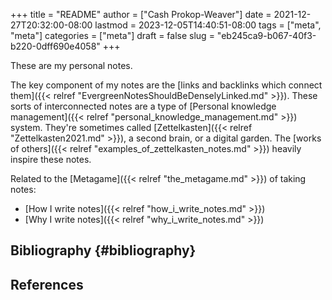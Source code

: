 +++
title = "README"
author = ["Cash Prokop-Weaver"]
date = 2021-12-27T20:32:00-08:00
lastmod = 2023-12-05T14:40:51-08:00
tags = ["meta", "meta"]
categories = ["meta"]
draft = false
slug = "eb245ca9-b067-40f3-b220-0dff690e4058"
+++

These are my personal notes.

The key component of my notes are the [links and backlinks which connect them]({{< relref "EvergreenNotesShouldBeDenselyLinked.md" >}}). These sorts of interconnected notes are a type of [Personal knowledge management]({{< relref "personal_knowledge_management.md" >}}) system. They're sometimes called [Zettelkasten]({{< relref "Zettelkasten2021.md" >}}), a second brain, or a digital garden. The [works of others]({{< relref "examples_of_zettelkasten_notes.md" >}}) heavily inspire these notes.

Related to the [Metagame]({{< relref "the_metagame.md" >}}) of taking notes:

-   [How I write notes]({{< relref "how_i_write_notes.md" >}})
-   [Why I write notes]({{< relref "why_i_write_notes.md" >}})


## Bibliography {#bibliography}

## References

<style>.csl-entry{text-indent: -1.5em; margin-left: 1.5em;}</style><div class="csl-bib-body">
</div>
